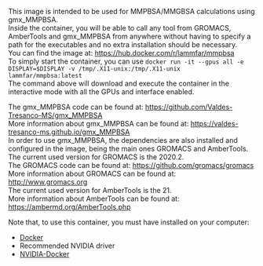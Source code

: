 This image is intended to be used for MMPBSA/MMGBSA calculations using gmx_MMPBSA.  
Inside the container, you will be able to call any tool from GROMACS, AmberTools and gmx_MMPBSA from anywhere without having to specify a path for the executables and no extra installation should be necessary.  
You can find the image at: https://hub.docker.com/r/lammfar/mmpbsa  
To simply start the container, you can use `docker run -it --gpus all -e DISPLAY=$DISPLAY -v /tmp/.X11-unix:/tmp/.X11-unix lammfar/mmpbsa:latest`  
The command above will download and execute the container in the interactive mode with all the GPUs and interface enabled.    


The gmx_MMPBSA code can be found at: https://github.com/Valdes-Tresanco-MS/gmx_MMPBSA  
More information about gmx_MMPBSA can be found at: https://valdes-tresanco-ms.github.io/gmx_MMPBSA  
In order to use gmx_MMPBSA, the dependencies are also installed and configured in the image, being the main ones GROMACS and AmberTools.  
The current used version for GROMACS is the 2020.2.  
The GROMACS code can be found at: https://github.com/gromacs/gromacs  
More information about GROMACS can be found at: http://www.gromacs.org  
The current used version for AmberTools is the 21.  
More information about AmberTools can be found at: https://ambermd.org/AmberTools.php   


Note that, to use this container, you must have installed on your computer:  
- [Docker](https://docs.docker.com/engine/install)  
- Recommended NVIDIA driver  
- [NVIDIA-Docker](https://docs.nvidia.com/datacenter/cloud-native/container-toolkit/install-guide.html#docker)  

